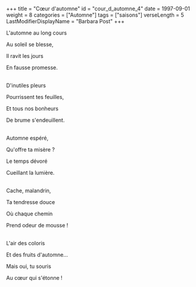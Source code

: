 +++
title = "Cœur d'automne"
id = "cour_d_automne_4"
date = 1997-09-01
weight = 8
categories = ["Automne"]
tags = ["saisons"]
verseLength = 5
LastModifierDisplayName = "Barbara Post"
+++

L'automne au long cours

Au soleil se blesse,

Il ravit les jours

En fausse promesse.

 \
D'inutiles pleurs

Pourrissent tes feuilles,

Et tous nos bonheurs

De brume s'endeuillent.

 \
Automne espéré,

Qu'offre ta misère ?

Le temps dévoré

Cueillant la lumière.

 \
Cache, malandrin,

Ta tendresse douce

Où chaque chemin

Prend odeur de mousse !

 \
L'air des coloris

Et des fruits d'automne...

Mais oui, tu souris

Au cœur qui s'étonne !
